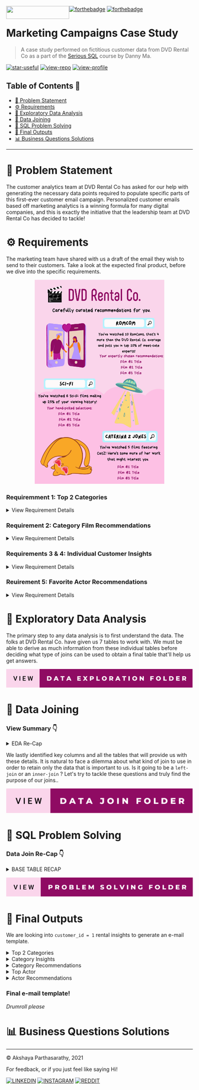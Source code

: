 [![forthebadge](https://forthebadge.com/images/badges/powered-by-netflix.svg)](https://forthebadge.com) [![forthebadge](https://forthebadge.com/images/badges/contains-cat-gifs.svg)](https://forthebadge.com) <img align="left" width="170" height="35" src="https://img.shields.io/badge/PostgreSQL-316192?style=for-the-badge&logo=postgresql&logoColor=white">


# Marketing Campaigns Case Study
> A case study performed on fictitious customer data from DVD Rental Co as a part of the [Serious SQL](https://www.datawithdanny.com) course by Danny Ma.

[![star-useful](https://img.shields.io/badge/🌟-If%20useful-red.svg)](https://shields.io) 
[![view-repo](https://img.shields.io/badge/View-Repo-blueviolet)](https://github.com/iaks23?tab=repositories)
[![view-profile](https://img.shields.io/badge/Go%20To-Profile-orange)](https://github.com/iaks23)

## Table of Contents 📖

* [🚨 Problem Statement](#problem)
* [⚙️ Requirements](#reqs)
* [🔭 Exploratory Data Analysis](#eda)
* [🔁 Data Joining](#join)
* [📖 SQL Problem Solving](#solving)
* [🐣 Final Outputs](#output)
* [📊 Business Questions Solutions](#solutions)


----
# 🚨 Problem Statement <a name='problem'></a>

The customer analytics team at DVD Rental Co has asked for our help with generating the necessary data points required to populate specific parts of this first-ever customer email campaign. Personalized customer emails based off marketing analytics is a winning formula for many digital companies, and this is exactly the initiative that the leadership team at DVD Rental Co has decided to tackle! 


# ⚙️ Requirements <a name='reqs'></a>

The marketing team have shared with us a draft of the email they wish to send to their customers. Take a look at the expected final product, before we dive into the specific requirements. 

<p align="center">
  <img width="350" height="550" src="https://github.com/iaks23/Marketing-Analytics-Case-Study/blob/main/images/main-poster.png">
</p>

 ### Requiremment 1: Top 2 Categories
<details> 
  <summary>
     View Requirement Details
  </summary>

 For each customer, we need to identify the top 2 <code> categories </code> for each customer based off their past rental history. These top categories will drive marketing creative images as seen in the sci-fi and rom-com examples in the draft email.
 
 <p align="center">
  <img width="400" height="320" src="https://github.com/iaks23/Marketing-Analytics-Case-Study/blob/main/images/req1.gif">
</p>
 
 </details>
 
 ### Requirement 2: Category Film Recommendations

<details> 
  <summary>
    View Requirement Details
  </summary>

 The marketing team has also requested for the 3 most popular <code> films </code> for each customer’s top 2 <code> categories </code>.

There is a catch though - we cannot recommend a film which the customer has already viewed.

If there are less than 3 films available - marketing is happy to show at least 1 film.

> 💡 Any customer which do not have any film recommendations for either category must be flagged out so the marketing team can exclude from the email campaign - this is of high importance!
 
  <p align="center">
  <img width="400" height="320" src="https://github.com/iaks23/Marketing-Analytics-Case-Study/blob/main/images/req2.gif">
</p>
 </details>
 
  ### Requirements 3 & 4: Individual Customer Insights
 <details> 
  <summary>
    View Requirement Details
  </summary>

The number of films watched by each customer in their top 2 categories is required as well as some specific <code> insights.</code>

#### For the 1st category, the marketing requires the following insights (requirement 3):

How many total films have they watched in their top category?
How many more films has the customer watched compared to the average DVD Rental Co customer?
How does the customer rank in terms of the top X% compared to all other customers in this film category?

#### For the second ranking category (requirement 4):

How many total films has the customer watched in this category?
What proportion of each customer’s total films watched does this count make?

 > 💡 Note the specific rounding of the percentages with 0 decimal places!
 
 <p align="center">
  <img width="400" height="320" src="https://github.com/iaks23/Marketing-Analytics-Case-Study/blob/main/images/req3&4.gif">
</p>
 </details>
 
   ### Reuirement 5: Favorite Actor Recommendations
 <details> 
  <summary>
    View Requirement Details
  </summary>
 
 Along with the top 2 categories, marketing has also requested top <code> actor </code> film recommendations where up to 3 more films are included in the recommendations list as well as the count of films by the top actor.

We have been given guidance by marketing to choose the actors in alphabetical order should there be any ties - i.e. if the customer has seen 5 Brad Pitt films vs 5 George Clooney films - Brad Pitt will be chosen instead of George Clooney.

The same logical business rules apply - in addition any films that have already been recommended in the top 2 categories must not be included as actor recommendations.

If the customer doesn’t have at least 1 film recommendation - they also need to be flagged with a separate actor exclusion flag.

 <p align="center">
  <img width="400" height="320" src="https://github.com/iaks23/Marketing-Analytics-Case-Study/blob/main/images/req5.gif">
</p>
 </details>
 
 # 🔭 Exploratory Data Analysis <a name='eda'></a>
 
 The primary step to any data analysis is to first understand the data. The folks at DVD Rental Co. have given us 7 tables to work with. We must be able to derive as much information from these individual tables before deciding what type of joins can be used to obtain a final table that'll help us get answers.
 
 [![DEF](https://github.com/iaks23/Marketing-Analytics-Case-Study/blob/main/images/view-data-exploration-folder.svg)](https://github.com/iaks23/Marketing-Analytics-Case-Study/tree/main/Data%20Exploration%20Folder)
 
 # 🔁 Data Joining <a name='join'></a>
 
 ### View Summary 👇
<details>
 <summary> EDA Re-Cap </summary>
 
 Data Mapping Journey
 
|SNo|Start|End|Join On|
|---|---|---|---|
|Step 1|<code>rental</code>|<code>inventory</code>|<code>inventory_id</code>|
|Step 2|<code>inventory</code>|<code>film</code>|<code>film_id</code>|
|Step 3|<code>film</code>|<code>film_category</code>|<code>film_id</code>|
|Step 4|<code>film_category</code>|<code>category</code>|<code>category_id</code>|

 </details>
 
 We lastly identified key columns and all the tables that will provide us with these details. It is natural to face a dilemma about what kind of join to use in order to retain only the data that is important to us. Is it going to be a <code>left-join</code> or an <code>inner-join</code> ? Let's try to tackle these questions and truly find the purpose of our joins..
 
[![data_join](https://github.com/iaks23/Marketing-Analytics-Case-Study/blob/main/images/view-data-join-folder.svg)](https://github.com/iaks23/Marketing-Analytics-Case-Study/tree/main/Data%20Join%20Folder)

# 📖 SQL Problem Solving <a name='solving'></a>
### Data Join Re-Cap 👇

<details>
 <summary> BASE TABLE RECAP </summary>
 
 ```SQL 
DROP TABLE IF EXISTS complete_joint_dataset;
CREATE TEMP TABLE complete_joint_dataset AS
SELECT
  rental.customer_id,
  inventory.film_id,
  film.title,
  film_category.category_id,
  category.name AS category_name
FROM dvd_rentals.rental
INNER JOIN dvd_rentals.inventory
  ON rental.inventory_id = inventory.inventory_id
INNER JOIN dvd_rentals.film
  ON inventory.film_id = film.film_id
INNER JOIN dvd_rentals.film_category
  ON film.film_id = film_category.film_id
INNER JOIN dvd_rentals.category
  ON film_category.category_id = category.category_id;

SELECT * FROM complete_joint_dataset limit 2;
```
|Customer_Id|Film_Id|Title|category_id|category|
|---|---|---|---|---|
|130|80|BLANKET BEVERLY|8|Family|
|459|333|FREAKY POCUS|12|Music|
 
 </details>


[![data_solutions](https://github.com/iaks23/Marketing-Analytics-Case-Study/blob/main/images/view-problem-solving-folder.svg)](https://github.com/iaks23/Marketing-Analytics-Case-Study/tree/main/Problem%20Solutions%20Folder)

# 🐣 Final Outputs <a name='output'></a>

We are looking into <code>customer_id = 1</code> rental insights to generate an e-mail template.

<details>
 <summary> Top 2 Categories </summary>
 |Customer_Id|category_name|rental_count|category_rank|
|---|---|---|---|
|1|Classics|6|1|
|1|Comedy|5|2|
 
 </details>

<details>
 <summary> Category Insights </summary>
 <code>First Category Insights </code>
 |Customer_Id|category_name|rental_count|average_comparison|percentile|
|---|---|---|---|---|
|1|Classics|6|4|1|
 
 <code> Second Category Insights </code>
 
 |Customer_Id|category_name|rental_count|total_percentage|
|---|---|---|---|
|1|Comedy|5|16|
 
 
 </details>
 
 <details>
 <summary>Category Recommendations</summary>
 
 |Customer_Id|category_name|category_rank|film_id|title|rental_count|reco_rank|
|---|---|---|---|---|---|---|
|1|Classics|1|891|Timberland Sky|31|1|
|1|Classics|1|358|Gilmore Boiled|31|2|
|1|Classics|1|951|Voyage Legally|28|3|
|1|Comedy|2|1000|Zorro Ark|31|1|
|1|Comedy|2|127|Cat Coneheads|30|2|
|1|Comedy|2|638|Operation Operation|27|3|
 
 </details>
 
 <details>
 <summary> Top Actor </summary>
 |Customer Id|Actor Id|First Name|Last Name|Rental Count|
|---|---|---|---|---|
|1|37|VAL|BOLGER|6|
 </details>
 
 <details>
 <summary> Actor Recommendations </summary>
 |Customer_Id|first_name|last_name|rental_count|title|film_id|actor_id|reco_rank|
|---|---|---|---|---|---|---|---|
|1|Val|Bolger|6|Primary Glass|697|37|1|
|1|Val|Bolger|6|Alaska Phantom|12|37|2|
|1|Val|Bolger|6|Metropolis Coma|572|37|3|
 
 </details>


### Final e-mail template!

*Drumroll please*



# 📊 Business Questions Solutions <a name='solutions'></a>
 

----------------------

© Akshaya Parthasarathy, 2021

For feedback, or if you just feel like saying Hi!

[![LINKEDIN](https://img.shields.io/badge/LinkedIn-0077B5?style=for-the-badge&logo=linkedin&logoColor=white)](https://www.linkedin.com/in/akshaya-parthasarathy23)
[![INSTAGRAM](https://img.shields.io/badge/Instagram-E4405F?style=for-the-badge&logo=instagram&logoColor=white)](https://www.instagram.com/aks_sarathy/)
[![REDDIT](https://img.shields.io/badge/Reddit-FF4500?style=for-the-badge&logo=reddit&logoColor=white)](https://www.reddit.com/user/longstoryshort_)
